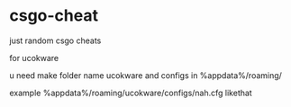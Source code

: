 # csgo-cheat
just random csgo cheats

for ucokware

u need make folder name ucokware and configs
in %appdata%/roaming/

example %appdata%/roaming/ucokware/configs/nah.cfg
likethat
